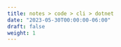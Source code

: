 ```yaml
---
title: notes > code > cli > dotnet
date: "2023-05-30T00:00:00-06:00"
draft: false
weight: 1
---
```

